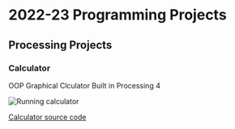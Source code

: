 # 2022-23 Programming Projects

## Processing Projects

### Calculator
OOP Graphical Clculator Built in Processing 4

![Running calculator]()

[Calculator source code]()
